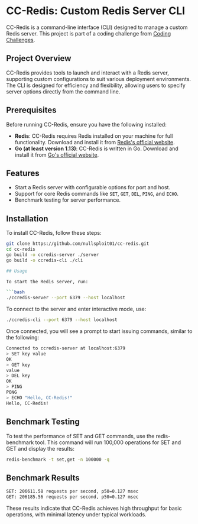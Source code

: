 # CC-Redis: Custom Redis Server CLI

CC-Redis is a command-line interface (CLI) designed to manage a custom Redis server. This project is part of a coding challenge from [Coding Challenges](https://codingchallenges.fyi/challenges/challenge-redis/).

## Project Overview

CC-Redis provides tools to launch and interact with a Redis server, supporting custom configurations to suit various deployment environments. The CLI is designed for efficiency and flexibility, allowing users to specify server options directly from the command line.

## Prerequisites

Before running CC-Redis, ensure you have the following installed:

- **Redis**: CC-Redis requires Redis installed on your machine for full functionality. Download and install it from [Redis's official website](https://redis.io/download).
- **Go (at least version 1.13)**: CC-Redis is written in Go. Download and install it from [Go's official website](https://golang.org/dl/).

## Features

- Start a Redis server with configurable options for port and host.
- Support for core Redis commands like `SET`, `GET`, `DEL`, `PING`, and `ECHO`.
- Benchmark testing for server performance.

## Installation

To install CC-Redis, follow these steps:

````bash
git clone https://github.com/nullsploit01/cc-redis.git
cd cc-redis
go build -o ccredis-server ./server
go build -o ccredis-cli ./cli

## Usage

To start the Redis server, run:

```bash
./ccredis-server --port 6379 --host localhost
````

To connect to the server and enter interactive mode, use:

```bash
./ccredis-cli --port 6379 --host localhost
```

Once connected, you will see a prompt to start issuing commands, similar to the following:

```bash
Connected to ccredis-server at localhost:6379
> SET key value
OK
> GET key
value
> DEL key
OK
> PING
PONG
> ECHO "Hello, CC-Redis!"
Hello, CC-Redis!
```

## Benchmark Testing

To test the performance of SET and GET commands, use the redis-benchmark tool. This command will run 100,000 operations for SET and GET and display the results:

```bash
redis-benchmark -t set,get -n 100000 -q
```

## Benchmark Results

```bash
SET: 206611.58 requests per second, p50=0.127 msec
GET: 206185.56 requests per second, p50=0.127 msec
```

These results indicate that CC-Redis achieves high throughput for basic operations, with minimal latency under typical workloads.
